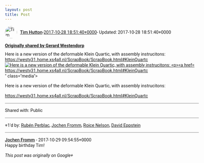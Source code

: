 ```yaml
---
layout: post
title: Post
---
```


<html><head><meta charset="utf-8"><title>Google+ post</title><style>body {font: 11pt Roboto, Arial, sans-serif; max-width: 640px; margin: 24px;}.author-photo {border-radius: 50%; margin-right: 10px; width: 40px;}.author {font-weight: 500;}.main-content {margin: 15px 0 15px;}.post-title {font-weight: bold;}.location {display: block; margin-top: 15px;}.location img {float: left; margin-right: 5px; width: 20px;}.media-link {display: inline-block; max-width: 100%; vertical-align: top;}.media-link p {margin-top: 5px; max-height: 4em; overflow: scroll;}.media {max-height: 100vh; max-width: 100%;}.video-placeholder {background: black; display: flex; height: 300px; max-width: 100%; width: 640px;}.play-icon {border-bottom: 30px solid transparent; border-left: 50px solid white; border-top: 30px solid transparent; color: white; margin: auto;}.album {max-height: 800px; overflow: scroll; width: calc(100vw - 48px);}.album .media-link {margin-right: 5px; max-width: 250px;}.album .media {max-height: 250px;}.link-embed {border-top: 1px solid lightgrey; display: block; margin-top: 20px;}.link-embed img {max-width: 100%;}.inline-link-embed {display: block;}.inline-link-embed img {vertical-align: middle;}.link-title {display: inline-block; font-size: medium; font-weight: 300; padding-left: 1em;}.reshare-attribution {display: block; font-weight: bold; margin-bottom: 10px;}.poll-image {margin-bottom: 5px; max-height: 300px; max-width: 500px;}.poll-choice {align-items: center; display: flex; margin-bottom: 5px; max-width: 500px;}.poll-choice-percentage {background-color: lightblue; height: 100%; left: 0; position: absolute; z-index: -1;}.poll-choice-selected {margin-right: 5px;}.poll-choice-results {border: 1px solid lightgray; border-radius: 5px; display: flex; line-height: 40px; overflow: hidden; padding: 0 8px; position: relative;}.poll-choice-results, .poll-choice-description {flex-grow: 1; margin-right: 10px;}.poll-choice-image {width: 100%;}.poll-choice-image, .poll-choice-image img {max-height: 40px; max-width: 100px;}.poll-choice-votes {max-height: 100px; overflow: auto;}.plus-entity-embed {color: black; display: block; text-decoration: none;}.plus-entity-embed-cover-photo {max-height: 300px; max-width: 100%;}.plus-entity-embed-info {padding: 0 1em 1em;}.plus-entity-embed-info h2 {font-weight: 500; margin: 10px 0;}.plus-entity-embed-info p {font-size: small; margin: 0;}.collection-owner-avatar {border-radius: 50%; border: 2px solid white; height: 40px; margin-top: -22px;}.visibility {padding: 1em 0; border-top: 1px solid grey;}.post-activity {padding: 1em 0; border-top: 1px solid grey;}.comments {border-top: 1px solid gray; padding-top: 1em;}.comment + .comment {margin-top: 1em;}.comment .media-link, .comment .inline-link-embed {margin-top: 5px;}</style></head><body><div style="margin-bottom:1em;"><div style="display:flex; align-items:center"><img class="author-photo" src="https://lh4.googleusercontent.com/-epo4ZZKNqEw/AAAAAAAAAAI/AAAAAAAAVSU/qu3LpcHEnoQ/s64-c/photo.jpg" alt="Tim Hutton"><a href="https://plus.google.com/+TimHutton" target="_blank" class="author">Tim Hutton</a> - <a target="_blank" href="https://plus.google.com/+TimHutton/posts/AWpBe1b8Pii">2017-10-28 18:51:40+0000</a><span> - Updated: 2017-10-28 18:51:40+0000</span></div><div class="main-content"></div><div><a target="_blank" href="https://plus.google.com/100749485701818304238/posts/JATZhM3kdGH" class="reshare-attribution">Originally shared by Gerard Westendorp</a>Here is a new version of the deformable Klein Quartic, with assembly instrucitons:<br><a rel="nofollow" target="_blank" href="https://westy31.home.xs4all.nl/ScrapBook/ScrapBook.html#KleinQuartc" class="ot-anchor bidi_isolate" jslog="10929; track:click" dir="ltr">https://westy31.home.xs4all.nl/ScrapBook/ScrapBook.html#KleinQuartc</a><br><a href="https://lh3.googleusercontent.com/-0DLcgjV_XMI/WfRaA1QMaCI/AAAAAAAAIJA/qFoZJ_DGWy0b0aYSjDPwNIU9hTZsQE_owCJoC/w1355-h920/KleinQuarticFlex.jpg" target="_blank" class="media-link"><img src="https://lh3.googleusercontent.com/-0DLcgjV_XMI/WfRaA1QMaCI/AAAAAAAAIJA/qFoZJ_DGWy0b0aYSjDPwNIU9hTZsQE_owCJoC/w1355-h920/KleinQuarticFlex.jpg" alt="Here is a new version of the deformable Klein Quartic, with assembly instrucitons:

https://westy31.home.xs4all.nl/ScrapBook/ScrapBook.html#KleinQuartc" class="media"><p>Here is a new version of the deformable Klein Quartic, with assembly instrucitons:

https://westy31.home.xs4all.nl/ScrapBook/ScrapBook.html#KleinQuartc</p></a></div></div><div class="visibility">Shared with: Public</div><div class="post-activity"><div class="plus-oners">+1'd by: <a href="https://plus.google.com/+RubénPerblac">Rubén Perblac</a>, <a href="https://plus.google.com/+JochenFromm">Jochen Fromm</a>, <a href="https://plus.google.com/+RoiceNelson">Roice Nelson</a>, <a href="https://plus.google.com/100003628603413742554">David Eppstein</a></div></div><div class="comments"><div class="comment"><a target="_blank" href="https://plus.google.com/+JochenFromm" class="author">Jochen Fromm</a><span class="time"> - 2017-10-29 09:54:55+0000</span><div class="comment-content">Happy birthday Tim!</div></div></div></body></html>

<i>This post was originally on Google+</i>